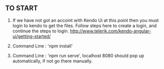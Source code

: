 TO START
----------

1) If we have not got an accoint with Kendo Ui at this point then you must login to kendo to get
the files. Follow steps here to create a login, and continue the steps to login. http://www.telerik.com/kendo-angular-ui/getting-started/

2) Command Line : 'npm install'

3) Command Line : 'npm run serve', localhost 8080 should pop up automatically, if not go there manually.
